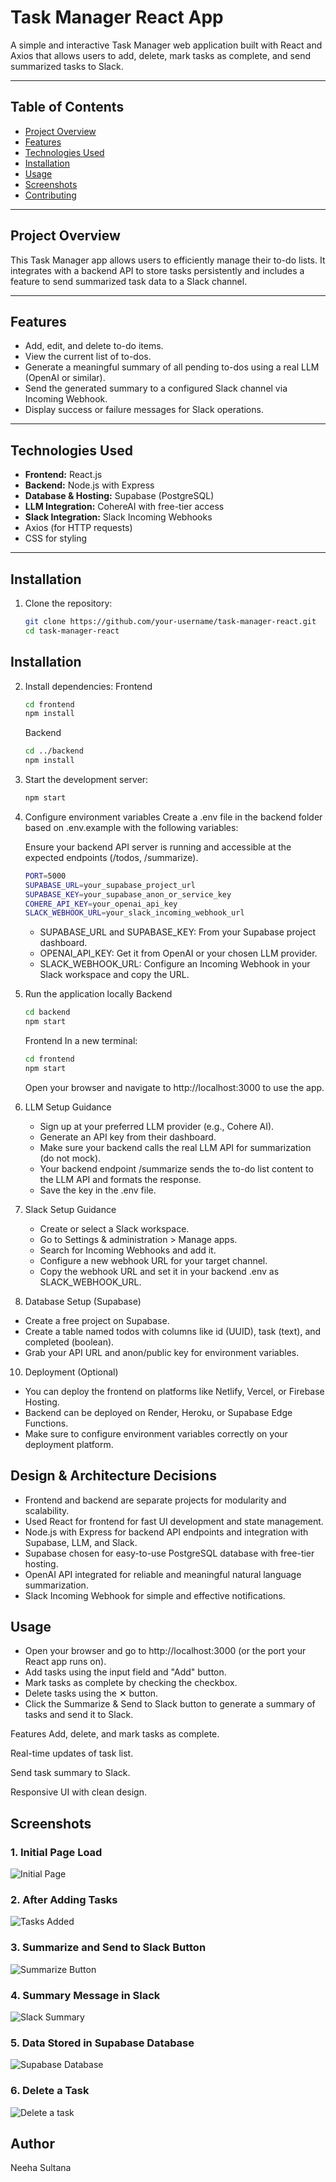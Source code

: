 # Task Manager React App

A simple and interactive Task Manager web application built with React and Axios that allows users to add, delete, mark tasks as complete, and send summarized tasks to Slack.

---

## Table of Contents

- [Project Overview](#project-overview)  
- [Features](#features)  
- [Technologies Used](#technologies-used)  
- [Installation](#installation)  
- [Usage](#usage)  
- [Screenshots](#screenshots)  
- [Contributing](#contributing)   

---

## Project Overview

This Task Manager app allows users to efficiently manage their to-do lists. It integrates with a backend API to store tasks persistently and includes a feature to send summarized task data to a Slack channel.

---

## Features

- Add, edit, and delete to-do items.
- View the current list of to-dos.
- Generate a meaningful summary of all pending to-dos using a real LLM (OpenAI or similar).
- Send the generated summary to a configured Slack channel via Incoming Webhook.
- Display success or failure messages for Slack operations. 

---

## Technologies Used

- **Frontend:** React.js
- **Backend:** Node.js with Express
- **Database & Hosting:** Supabase (PostgreSQL)
- **LLM Integration:** CohereAI with free-tier access
- **Slack Integration:** Slack Incoming Webhooks
- Axios (for HTTP requests)  
- CSS for styling  

---

## Installation

1. Clone the repository:

   ```bash
   git clone https://github.com/your-username/task-manager-react.git
   cd task-manager-react

## Installation

2. Install dependencies:
   Frontend
   ```bash
   cd frontend
   npm install
   ```
   Backend
   ```bash
   cd ../backend
   npm install
   ```
3. Start the development server:
   ```bash
   npm start
   
4. Configure environment variables
   Create a .env file in the backend folder based on .env.example with the following variables:

   Ensure your backend API server is running and accessible at the expected endpoints (/todos, /summarize).
   ```bash
   PORT=5000
   SUPABASE_URL=your_supabase_project_url
   SUPABASE_KEY=your_supabase_anon_or_service_key
   COHERE_API_KEY=your_openai_api_key
   SLACK_WEBHOOK_URL=your_slack_incoming_webhook_url
   ```
   - SUPABASE_URL and SUPABASE_KEY: From your Supabase project dashboard.
   - OPENAI_API_KEY: Get it from OpenAI or your chosen LLM provider.
   - SLACK_WEBHOOK_URL: Configure an Incoming Webhook in your Slack workspace and copy the URL.

6. Run the application locally
   Backend
   ```bash
   cd backend
   npm start
   ```
   Frontend
   In a new terminal:
   ```bash
   cd frontend
   npm start
   ```
   Open your browser and navigate to http://localhost:3000 to use the app.

7. LLM Setup Guidance
   - Sign up at your preferred LLM provider (e.g., Cohere AI).
   - Generate an API key from their dashboard.
   - Make sure your backend calls the real LLM API for summarization (do not mock).
   - Your backend endpoint /summarize sends the to-do list content to the LLM API and formats the response.
   - Save the key in the .env file.

8. Slack Setup Guidance
   - Create or select a Slack workspace.
   - Go to Settings & administration > Manage apps.
   - Search for Incoming Webhooks and add it.
   - Configure a new webhook URL for your target channel.
   - Copy the webhook URL and set it in your backend .env as SLACK_WEBHOOK_URL.

 9. Database Setup (Supabase)
   - Create a free project on Supabase.
   - Create a table named todos with columns like id (UUID), task (text), and completed (boolean).
   - Grab your API URL and anon/public key for environment variables.

10. Deployment (Optional)
   - You can deploy the frontend on platforms like Netlify, Vercel, or Firebase Hosting.
   - Backend can be deployed on Render, Heroku, or Supabase Edge Functions.
   - Make sure to configure environment variables correctly on your deployment platform.

## Design & Architecture Decisions
 - Frontend and backend are separate projects for modularity and scalability.
 - Used React for frontend for fast UI development and state management.
 - Node.js with Express for backend API endpoints and integration with Supabase, LLM, and Slack.
 - Supabase chosen for easy-to-use PostgreSQL database with free-tier hosting.
 - OpenAI API integrated for reliable and meaningful natural language summarization.
 - Slack Incoming Webhook for simple and effective notifications.
   
 
## Usage
- Open your browser and go to http://localhost:3000 (or the port your React app runs on).
- Add tasks using the input field and "Add" button.
- Mark tasks as complete by checking the checkbox.
- Delete tasks using the ✕ button.
- Click the Summarize & Send to Slack button to generate a summary of tasks and send it to Slack.

Features
Add, delete, and mark tasks as complete.

Real-time updates of task list.

Send task summary to Slack.

Responsive UI with clean design.

## Screenshots

### 1. Initial Page Load
![Initial Page](./screenshots/initial-page.png)

### 2. After Adding Tasks
![Tasks Added](./screenshots/tasks-added.png)

### 3. Summarize and Send to Slack Button
![Summarize Button](./screenshots/summarize-button.png)

### 4. Summary Message in Slack
![Slack Summary](./screenshots/slack-summary.png)

### 5. Data Stored in Supabase Database
![Supabase Database](./screenshots/supabase-database2.png)

### 6. Delete a Task
![Delete a task](./screenshots/delete-task.png)


## Author
Neeha Sultana
